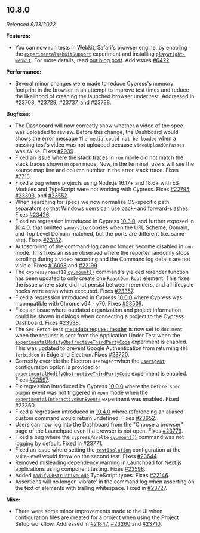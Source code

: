 ## 10.8.0

_Released 9/13/2022_

**Features:**

- You can now run tests in Webkit, Safari's browser engine, by enabling the
  [`experimentalWebKitSupport`](/guides/references/experiments) experiment and
  installing
  [`playwright-webkit`](https://www.npmjs.com/package/playwright-webkit). For
  more details, read
  [our blog post](https://www.cypress.io/blog/2022/09/13/cypress-10-8-experimental-run-tests-in-webkit).
  Addresses [#6422](https://github.com/cypress-io/cypress/issues/6422).

**Performance:**

- Several minor changes were made to reduce Cypress's memory footprint in the
  browser in an attempt to improve test times and reduce the likelihood of
  crashing the launched browser under test. Addressed in
  [#23708](https://github.com/cypress-io/cypress/pull/23708),
  [#23729](https://github.com/cypress-io/cypress/pull/23729),
  [#23737](https://github.com/cypress-io/cypress/pull/23737), and
  [#23738](https://github.com/cypress-io/cypress/pull/23738).

**Bugfixes:**

- The Dashboard will now correctly show whether a video of the spec was uploaded
  to review. Before this change, the Dashboard would shows the error message
  `The media could not be loaded` when a passing test's video was not uploaded
  because `videoUploadOnPasses` was `false`. Fixes
  [#2939](https://github.com/cypress-io/cypress/issues/2939).
- Fixed an issue where the stack traces in `run` mode did not match the stack
  traces shown in `open` mode. Now, in the terminal, users will see the source
  map line and column number in the error stack trace. Fixes
  [#7715](https://github.com/cypress-io/cypress/issues/7715).
- Fixed a bug where projects using Node.js 16.17+ and 18.6+ with ES Modules and
  TypeScript were not working with Cypress. Fixes
  [#22795](https://github.com/cypress-io/cypress/issues/22795),
  [#23393](https://github.com/cypress-io/cypress/issues/23393), and
  [#23552](https://github.com/cypress-io/cypress/issues/23552).
- When searching for specs we now normalize OS-specific path separators so that
  Windows users can use back- and forward-slashes. Fixes
  [#23426](https://github.com/cypress-io/cypress/issues/23426).
- Fixed an regression introduced in Cypress [10.3.0](#10-3-0), and further
  exposed in [10.4.0](#10-4-0), that omitted `same-site` cookies when the URL
  Scheme, Domain, and Top Level Domain matched, but the ports are different
  (i.e. same-site). Fixes
  [#23132](https://github.com/cypress-io/cypress/issues/23132).
- Autoscrolling of the command log can no longer become disabled in `run` mode.
  This fixes an issue observed where the reporter randomly stops scrolling
  during a video recording and the Command log details are not visible. Fixes
  [#16098](https://github.com/cypress-io/cypress/issues/16098) and
  [#22199](https://github.com/cypress-io/cypress/issues/22199).
- The `cypress/react18` [`cy.mount()`](/guides/component-testing/react/overview)
  command's yielded rerender function has been updated to only create one
  `ReactDom.Root` element. This fixes the issue where state did not persist
  between rerenders, and all lifecycle hooks were reran when executed. Fixes
  [#23357](https://github.com/cypress-io/cypress/issues/23357).
- Fixed a regression introduced in Cypress [10.0.0](#10-0-0) where Cypress was
  incompatible with Chrome v64 - v70. Fixes
  [#23509](https://github.com/cypress-io/cypress/issues/23509).
- Fixes an issue where outdated organization and project information could be
  shown in dialogs when connecting a project to the Cypress Dashboard. Fixes
  [#23538](https://github.com/cypress-io/cypress/issues/23538).
- The `Sec-Fetch-Dest`
  [metadata request header](https://developer.mozilla.org/en-US/docs/Glossary/Fetch_metadata_request_header)
  is now set to `document` when the request is sent from the Application Under
  Test when the
  [`experimentalModifyObstructiveThirdPartyCode`](/guides/references/experiments#Configuration)
  experiment is enabled. This was updated to prevent Google Authentication from
  returning `403 forbidden` in Edge and Electron. Fixes
  [#23720](https://github.com/cypress-io/cypress/pull/23720).
- Correctly override the Electron `userAgent`when the
  [`userAgent`](/guides/references/configuration#Browser) configuration option
  is provided or
  [`experimentalModifyObstructiveThirdPartyCode`](/guides/references/experiments#Configuration)
  experiment is enabled. Fixes
  [#23597](https://github.com/cypress-io/cypress/issues/23597).
- Fix regression introduced by Cypress [10.0.0](#10.0.0) where the `before:spec`
  plugin event was not triggered in `open` mode when the
  [`experimentalInteractiveRunEvents`](/guides/references/experiments#Configuration)
  experiment was enabled. Fixed #22360.
- Fixed a regression introduced in [10.4.0](#10.4.0) where referencing an
  aliased custom command would return undefined. Fixes
  [#23652](https://github.com/cypress-io/cypress/issues/23652).
- Users can now log into the Dashboard from the "Choose a browser" page of the
  Launchpad even if a browser is not open. Fixes
  [#23779](https://github.com/cypress-io/cypress/issues/23779).
- Fixed a bug where the `cypress/svelte`
  [`cy.mount()`](/guides/component-testing/svelte/overview) command was not
  logging by default. Fixed in
  [#23771](https://github.com/cypress-io/cypress/pull/23771).
- Fixed an issue where setting the
  [`testIsolation`](/guides/references/configuration#Global) configuration at
  the suite-level would throw on the second test. Fixes
  [#23644](https://github.com/cypress-io/cypress/issues/23644).
- Removed misleading dependency warning in Launchpad for Next.js applications
  using component testing. Fixes
  [#23598](https://github.com/cypress-io/cypress/pull/23598).
- Added [`modifyObstructiveCode`](/guides/references/configuration#Browser)
  TypeScript types. Fixes
  [#22146](https://github.com/cypress-io/cypress/issues/22146).
- Assertions will no longer 'vibrate' in the command log when asserting on the
  text of elements with trailing whitespace. Fixed in
  [#23727](https://github.com/cypress-io/cypress/pull/23727).

**Misc:**

- There were some minor improvements made to the UI when configuration files are
  created for a project when using the Project Setup workflow. Addressed in
  [#21847](https://github.com/cypress-io/cypress/issues/21847),
  [#23260](https://github.com/cypress-io/cypress/issues/23260) and
  [#23710](https://github.com/cypress-io/cypress/issues/23710).
